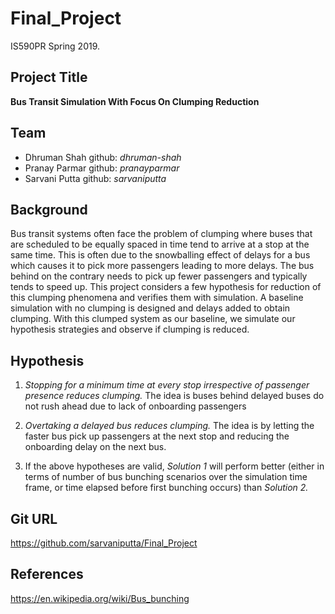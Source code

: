 # Final_Project
IS590PR Spring 2019.

## Project Title
**Bus Transit Simulation With Focus On Clumping Reduction**

## Team
- Dhruman Shah github: *dhruman-shah*
- Pranay Parmar github: *pranayparmar*
- Sarvani Putta github: *sarvaniputta*

## Background
Bus transit systems often face the problem of clumping where buses that are scheduled to be equally spaced in time tend to arrive at a stop at the same time.
This is often due to the snowballing effect of delays for a bus which causes it to pick more passengers leading to more delays. The bus behind on the contrary needs to pick up
fewer passengers and typically tends to speed up. This project considers a few hypothesis for reduction of this clumping phenomena and verifies them with simulation. A baseline
simulation with no clumping is designed and delays added to obtain clumping. With this clumped system as our baseline, we simulate our hypothesis strategies and observe if clumping
is reduced.

## Hypothesis
1) *Stopping for a minimum time at every stop irrespective of passenger presence reduces clumping.* The idea is buses behind delayed buses do not rush ahead due to lack of onboarding passengers

2) *Overtaking a delayed bus reduces clumping.* The idea is by letting the faster bus pick up passengers at the next stop and reducing the onboarding delay on the next bus.

3) If the above hypotheses are valid, *Solution 1* will perform better (either in terms of number of bus bunching scenarios over the simulation time frame, or time elapsed before first bunching occurs) than *Solution 2.*

## Git URL
https://github.com/sarvaniputta/Final_Project

## References
https://en.wikipedia.org/wiki/Bus_bunching

